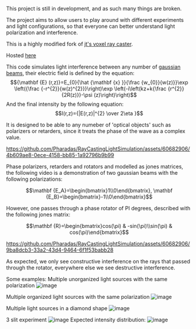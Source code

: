 This project is still in development, and as such many things are broken.

The project aims to allow users to play around with different experiments and light configurations, so that everyone can better understand light polarization and interference.

This is a highly modified fork of [jt's voxel ray caster](https://www.shadertoy.com/view/7dK3D3).

Hosted [here](https://pharadas.github.io/Light-Lab/)

This code simulates light interference between any number of [gaussian beams](https://en.wikipedia.org/wiki/Gaussian_beam), their electric field is defined by the equation: $${\mathbf {E} (r,z)}=E_{0}{\hat {\mathbf {x} }}{\frac {w_{0}}{w(z)}}\exp \left({\frac {-r^{2}}{w(z)^{2}}}\right)\exp \left(-i\left(kz+k{\frac {r^{2}}{2R(z)}}-\psi (z)\right)\right)$$
And the final intensity by the following equation: $$I(r,z)={|E(r,z)|^{2} \over 2\eta }$$

It is designed to be able to any numeber of 'optical objects' such as polarizers or retarders, since it treats the phase of the wave as a complex value.

https://github.com/Pharadas/RayCastingLightSimulation/assets/60682906/4b609ae8-0ece-4158-bb85-1a92796b9b99

Phase polarizers, retarders and rotators and modelled as jones matrices, the following video is a demonstration of two gaussian beams with the following polarizations:
```math
\mathbf {E_A}=\begin{bmatrix}1\\0\end{bmatrix}, \mathbf {E_B}=\begin{bmatrix}-1\\0\end{bmatrix}
```

However, one passes through a phase rotator of PI degrees, described with the following jones matrix:
```math
\mathbf {R}=\begin{bmatrix}cos(\pi) & -sin(\pi)\\sin(\pi) & cos(\pi)\end{bmatrix}
```

https://github.com/Pharadas/RayCastingLightSimulation/assets/60682906/9ba8dcb3-33a2-43d4-9464-6f1f53babb28

As expected, we only see constructive interference on the rays that passed through the rotator, everywhere else we see destructive interference.

Some examples:
Multiple unorganized light sources with the same polarization
![image](https://github.com/user-attachments/assets/b6603ea4-fe58-4f82-9dfd-26fc08e2838a)

Multiple organized light sources with the same polarization
![image](https://github.com/user-attachments/assets/f561c0d3-2fd2-4333-8c9a-7823211275be)

Multiple light sources in a diamond shape
![image](https://github.com/user-attachments/assets/9cbd3ed7-ffaf-455a-9134-c3f1ccdbe4d8)

3 slit experiment
![image](https://github.com/user-attachments/assets/bb666354-43a9-4514-8916-1b5da724a9d3)
Expected intensity distribution:
![image](https://github.com/user-attachments/assets/2e189db8-f561-4f0c-af2e-54720e7557c6)
